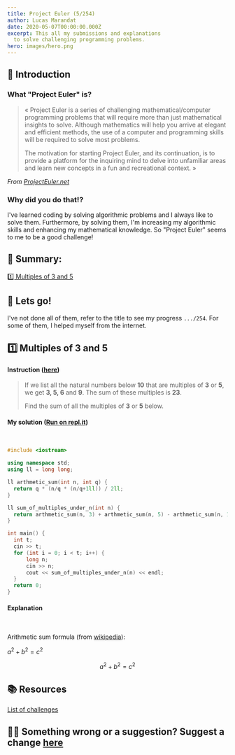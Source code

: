 ```yaml
---
title: Project Euler (5/254)
author: Lucas Marandat
date: 2020-05-07T00:00:00.000Z
excerpt: This all my submissions and explanations
  to solve challenging programming problems.
hero: images/hero.png
---
```


## 🚀 Introduction

### What "Project Euler" is?

> « Project Euler is a series of challenging mathematical/computer programming problems that will require more than just mathematical insights to solve. Although mathematics will help you arrive at elegant and efficient methods, the use of a computer and programming skills will be required to solve most problems.
>
> The motivation for starting Project Euler, and its continuation, is to provide a platform for the inquiring mind to delve into unfamiliar areas and learn new concepts in a fun and recreational context. »

_From [ProjectEuler.net](https://projecteuler.net/)_

### Why did you do that!?

I've learned coding by solving algorithmic problems and I always like to solve them. Furthermore, by solving them, I'm increasing my algorithmic skills and enhancing my mathematical knowledge. So "Project Euler" seems to me to be a good challenge!

## 📖 Summary:

[1️⃣ Multiples of 3 and 5](#1️⃣-multiples-of-3-and-5)

## 🧩 Lets go!

I've not done all of them, refer to the title to see my progress `.../254`.
For some of them, I helped myself from the internet.

<a name="abcde"></a>

## 1️⃣ Multiples of 3 and 5

#### Instruction ([here](https://www.hackerrank.com/contests/projecteuler/challenges/euler001))

> If we list all the natural numbers below **10** that are multiples of **3** or **5**, we get **3, 5, 6** and **9**. The sum of these multiples is **23**.
>
> Find the sum of all the multiples of **3** or **5** below.

#### My solution ([Run on repl.it](https://repl.it/@lucasmrdt/PE1-or-Multiples-of-3-and-5))

<br />

```cpp
#include <iostream>

using namespace std;
using ll = long long;

ll arthmetic_sum(int n, int q) {
  return q * (n/q * (n/q+1ll)) / 2ll;
}

ll sum_of_multiples_under_n(int n) {
  return arthmetic_sum(n, 3) + arthmetic_sum(n, 5) - arthmetic_sum(n, 15);
}

int main() {
  int t;
  cin >> t;
  for (int i = 0; i < t; i++) {
      long n;
      cin >> n;
      cout << sum_of_multiples_under_n(n) << endl;
  }
  return 0;
}
```

#### Explanation

<br />

Arithmetic sum formula (from [wikipedia](https://en.wikipedia.org/wiki/Summation)):

$a^2 + b^2 = c^2$

$$
a^2 + b^2 = c^2
$$

## 📚 Resources

[List of challenges](https://www.hackerrank.com/contests/projecteuler/challenges)

## ✍🏻 Something wrong or a suggestion? Suggest a change [here](https://github.com/lucasmrdt/personal-blog/blob/master/content/posts/2020-05-07-project-euler/index.md)
